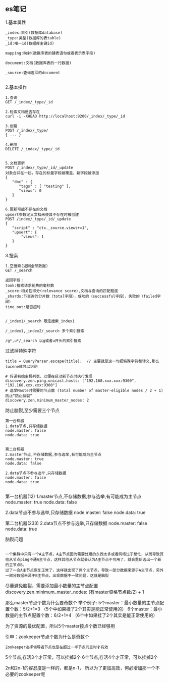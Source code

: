 ## es笔记

1.基本属性
```
_index:索引(数据库database)
_type:类型(数据库的表table)
_id:唯一id(数据库主键id)

mapping:映射(数据库表的建表语句或者表示表字段)

document:文档(数据库表的一行数据)

_source:查询返回的document


```

2.基本操作

```
1.查询
GET /_index/_type/_id

2.检索文档是否存在
curl -i -XHEAD http://localhost:9200/_index/_type/_id

3.创建 
POST /_index/_type/
{ ... }

4.删除
DELETE /_index/_type/_id


5.文档更新 
POST /_index/_type/_id/_update
对象合并在一起，存在的标量字段被覆盖，新字段被添加
{
   "doc" : {
      "tags" : [ "testing" ],
      "views": 0
   }
}

6.更新可能不存在的文档
upsert参数定义文档来使其不存在时被创建
POST /index/_type/_id/_update
{
   "script" : "ctx._source.views+=1",
   "upsert": {
       "views": 1
   }
}

```

3.搜索

```
1.空搜索(返回全部数据)
GET /_search

返回字段：
took:搜索请求花费的毫秒数
_score:相关性得分(relevance score),文档与查询的匹配程度
_shards:节查询的分片数（total字段），成功的（successful字段），失败的（failed字段）
time_out:是否超时


/_index1/_search 限定搜索_index1

/_index1,_index2/_search 多个索引搜索

/g*,u*/_search 以g或者u开头的索引搜索

```





过滤掉特殊字符
```
title = QueryParser.escape(title);  // 主要就是这一句把特殊字符都转义,那么lucene就可以识别
```

```
# 传递初始主机列表，以便在启动新节点时执行发现
discovery.zen.ping.unicast.hosts: ["192.168.xxx.xxx:9300", "192.168.xxx.xxx:9300"]
# 选举Maste时需要的节点数 (total number of master-eligible nodes / 2 + 1) 防止“防止脑裂”
discovery.zen.minimum_master_nodes: 2

```

防止脑裂,至少需要三个节点
```
第一台机器
1.data节点,只存储数据
node.master: false 
node.data: true 


第二台机器
2.master节点,不存储数据,参与选举,有可能成为主节点
node.master: true 
node.data: false 

2.data节点不参与选举,只存储数据
node.master: false 
node.data: true 


```

第一台机器(12)
1.master节点,不存储数据,参与选举,有可能成为主节点
node.master: true 
node.data: false 

2.data节点不参与选举,只存储数据
node.master: false 
node.data: true 

第二台机器(233)
2.data节点不参与选举,只存储数据
node.master: false 
node.data: true 


脑裂问题
```aidl

一个集群中只有一个A主节点，A主节点因为需要处理的东西太多或者网络过于繁忙，从而导致其他从节点ping不通A主节点，这样其他从节点就会认为A主节点不可用了，就会重新选出一个新的主节点B。
过了一会A主节点恢复正常了，这样就出现了两个主节点，导致一部分数据来源于A主节点，另外一部分数据来源于B主节点，出现数据不一致问题，这就是脑裂

```
尽量避免脑裂，需要添加最小数量的主节点配置
discovery.zen.minimum_master_nodes: (有master资格节点数/2) + 1

那么master节点个数为什么要奇数个
举个例子:
5个master：最小数量的主节点配置个数：5/2+1=3
（5个中如果挂了2个其实是能正常使用的）
6个master：最小数量的主节点配置个数：6/2+1=4
（6个中如果挂了2个其实是能正常使用的）

为了资源的最优配置，所以5个master接点个数已经够用


引申：zookeeper节点个数为什么是奇数个
```
Zookeeper选择领导者节点也是在超过一半节点同意时才有效
```
5个节点,存活3个才正常，可以挂掉2个
6个节点,存活4个才正常，可以挂掉2个

2n和2n-1的容忍度是一样的，都是n-1，
所以为了更加高效，何必增加那一个不必要的zookeeper呢
